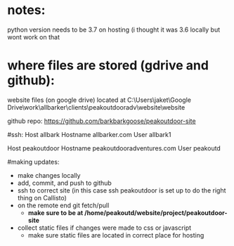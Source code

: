 # notes:
python version needs to be 3.7 on hosting (i thought it was 3.6 locally but wont
work on that

# where files are stored (gdrive and github):
website files (on google drive) located at
C:\Users\jaket\Google Drive\work\allbarker\clients\peakoutdooradv\website\website

github repo: https://github.com/barkbarkgoose/peakoutdoor-site

#ssh:
Host allbark
        Hostname allbarker.com
        User allbark1

Host peakoutdoor
        Hostname peakoutdooradventures.com
        User peakoutd

#making updates:
- make changes locally
- add, commit, and push to github
- ssh to correct site (in this case ssh peakoutdoor is set up to do the right thing
  on Callisto)
- on the remote end git fetch/pull
  - **make sure to be at /home/peakoutd/website/project/peakoutdoor-site**
- collect static files if changes were made to css or javascript
  - make sure static files are located in correct place for hosting
